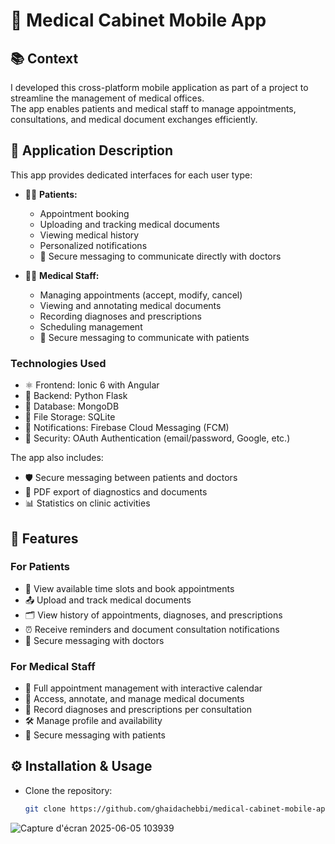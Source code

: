 # 🏥 Medical Cabinet Mobile App

## 📚 Context

I developed this cross-platform mobile application as part of a project to streamline the management of medical offices.  
The app enables patients and medical staff to manage appointments, consultations, and medical document exchanges efficiently.

## 📱 Application Description

This app provides dedicated interfaces for each user type:

- 👩‍⚕️ **Patients:**  
  - Appointment booking  
  - Uploading and tracking medical documents  
  - Viewing medical history  
  - Personalized notifications  
  - 💬 Secure messaging to communicate directly with doctors  

- 👨‍⚕️ **Medical Staff:**  
  - Managing appointments (accept, modify, cancel)  
  - Viewing and annotating medical documents  
  - Recording diagnoses and prescriptions  
  - Scheduling management  
  - 💬 Secure messaging to communicate with patients  

### Technologies Used

- ⚛️ Frontend: Ionic 6 with Angular  
- 🐍 Backend: Python Flask  
- 🍃 Database: MongoDB  
- 💾 File Storage: SQLite  
- 🔔 Notifications: Firebase Cloud Messaging (FCM)  
- 🔐 Security: OAuth Authentication (email/password, Google, etc.)  

The app also includes:  
- 🛡️ Secure messaging between patients and doctors  
- 📄 PDF export of diagnostics and documents  
- 📊 Statistics on clinic activities  

## 🚀 Features

### For Patients

- 📅 View available time slots and book appointments  
- 📤 Upload and track medical documents  
- 🗂️ View history of appointments, diagnoses, and prescriptions  
- ⏰ Receive reminders and document consultation notifications  
- 💬 Secure messaging with doctors  

### For Medical Staff

- 📆 Full appointment management with interactive calendar  
- 📝 Access, annotate, and manage medical documents  
- 💊 Record diagnoses and prescriptions per consultation  
- 🛠️ Manage profile and availability  
- 💬 Secure messaging with patients  

## ⚙️ Installation & Usage

- Clone the repository:  
  ```bash
  git clone https://github.com/ghaidachebbi/medical-cabinet-mobile-app.git
![Capture d'écran 2025-06-05 103939](https://github.com/user-attachments/assets/833d8e65-3b0c-4f25-89df-9ed6d8e2e07a)
